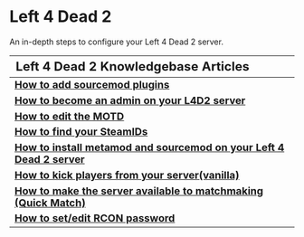 <style>
.md-typeset h1{
    font-weight: bold;
    color: white;
}
.md-typeset blockquote {
	border-left: 0.2rem solid hsl(22deg 100% 50%);
}
.md-typeset blockquote p strong em{
    color: #FF5F00;
}
thead {
    font-size:  22px;
    text-align: left;
}

tr {
	text-align: left;
}

td {
    text-align: left;
    font-size: 18px

}
</style>

# Left 4 Dead 2

An in-depth steps to configure your Left 4 Dead 2 server.

| **Left 4 Dead 2 Knowledgebase Articles**                                                                |
|-----------------------------------------------------------------------------------------------------------------|
| **[How to add sourcemod plugins](How_to_add_sourcemod_plugins.md)**                                             |
| **[How to become an admin on your L4D2 server](How_to_become_an_admin_on_your_L4D2_server.md)**                 |
| **[How to edit the MOTD](How_to_edit_the_MOTD.md)**                                                             |
| **[How to find your SteamIDs](How_to_find_your_SteamIDs.md)**                                                    |
| **[How to install metamod and sourcemod on your Left 4 Dead 2 server](How_to_install_metamod_and_sourcemod_on_your_Left_4_Dead_2_server.md)**                                          |
| **[How to kick players from your server(vanilla)](How_to_kick_players_from_your_server(vanilla).md)**                                                                                                                |
| **[How to make the server available to matchmaking (Quick Match)](How_to_make_the_server_available_to_matchmaking.md)**                                                                                                             |
| **[How to set/edit RCON password](How_to_set_and_edit_RCON_password.md)**                                       |
